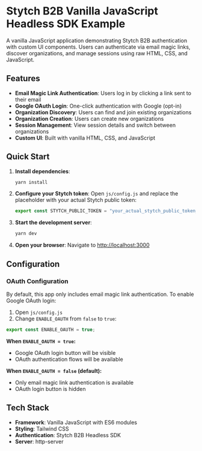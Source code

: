 # Stytch B2B Vanilla JavaScript Headless SDK Example

A vanilla JavaScript application demonstrating Stytch B2B authentication with custom UI components. Users can authenticate via email magic links, discover organizations, and manage sessions using raw HTML, CSS, and JavaScript.

## Features

- **Email Magic Link Authentication**: Users log in by clicking a link sent to their email
- **Google OAuth Login**: One-click authentication with Google (opt-in)
- **Organization Discovery**: Users can find and join existing organizations
- **Organization Creation**: Users can create new organizations
- **Session Management**: View session details and switch between organizations
- **Custom UI**: Built with vanilla HTML, CSS, and JavaScript

## Quick Start

1. **Install dependencies**:

   ```bash
   yarn install
   ```

2. **Configure your Stytch token**:
   Open `js/config.js` and replace the placeholder with your actual Stytch public token:

   ```javascript
   export const STYTCH_PUBLIC_TOKEN = "your_actual_stytch_public_token_here";
   ```

3. **Start the development server**:

   ```bash
   yarn dev
   ```

4. **Open your browser**:
   Navigate to [http://localhost:3000](http://localhost:3000)

## Configuration

### OAuth Configuration

By default, this app only includes email magic link authentication. To enable Google OAuth login:

1. Open `js/config.js`
2. Change `ENABLE_OAUTH` from `false` to `true`:

```javascript
export const ENABLE_OAUTH = true;
```

**When `ENABLE_OAUTH = true`:**

- Google OAuth login button will be visible
- OAuth authentication flows will be available

**When `ENABLE_OAUTH = false` (default):**

- Only email magic link authentication is available
- OAuth login button is hidden

## Tech Stack

- **Framework**: Vanilla JavaScript with ES6 modules
- **Styling**: Tailwind CSS
- **Authentication**: Stytch B2B Headless SDK
- **Server**: http-server
